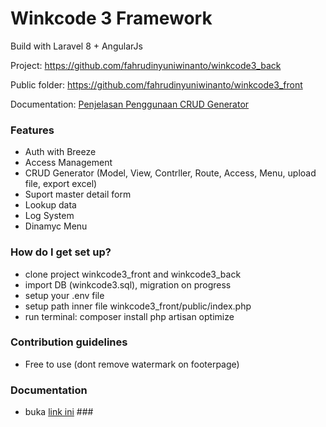 # Winkcode 3 Framework #

Build with Laravel 8 + AngularJs

Project: https://github.com/fahrudinyuniwinanto/winkcode3_back

Public folder: https://github.com/fahrudinyuniwinanto/winkcode3_front

Documentation: <a href="https://www.youtube.com/watch?v=Nte8oemS4UY" target="_blank">Penjelasan Penggunaan CRUD Generator</a>

### Features ###

* Auth with Breeze
* Access Management
* CRUD Generator (Model, View, Contrller, Route, Access, Menu, upload file, export excel)
* Suport master detail form
* Lookup data
* Log System
* Dinamyc Menu

### How do I get set up? ###

* clone project winkcode3_front and winkcode3_back
* import DB (winkcode3.sql), migration on progress
* setup your .env file
* setup path inner file winkcode3_front/public/index.php
* run terminal: 
composer install
php artisan optimize


### Contribution guidelines ###

* Free to use (dont remove watermark on footerpage)

### Documentation
* buka <a href="https://www.youtube.com/watch?v=Nte8oemS4UY" target="_blank">link ini</a> ###



